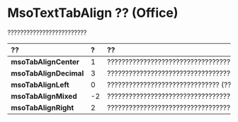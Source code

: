
# MsoTextTabAlign ?? (Office)

?????????????????????????



|**??**|**?**|**??**|
|:-----|:-----|:-----|
|**msoTabAlignCenter**|1|???????????????????????????????????????????|
|**msoTabAlignDecimal**|3|?????????????????????????????????????????????????????????????????????????????|
|**msoTabAlignLeft**|0|??????????????????????????????? (??)?|
|**msoTabAlignMixed**|-2|??????????????????????????????????|
|**msoTabAlignRight**|2|?????????????????????????????????????????????|
